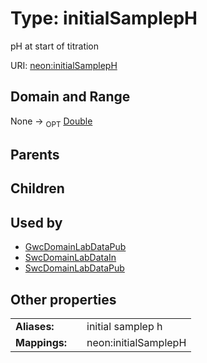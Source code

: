 
# Type: initialSamplepH


pH at start of titration

URI: [neon:initialSamplepH](https://data.neonscience.org/initialSamplepH)


## Domain and Range

None ->  <sub>OPT</sub> [Double](types/Double.md)

## Parents


## Children


## Used by

 * [GwcDomainLabDataPub](GwcDomainLabDataPub.md)
 * [SwcDomainLabDataIn](SwcDomainLabDataIn.md)
 * [SwcDomainLabDataPub](SwcDomainLabDataPub.md)

## Other properties

|  |  |  |
| --- | --- | --- |
| **Aliases:** | | initial samplep h |
| **Mappings:** | | neon:initialSamplepH |

